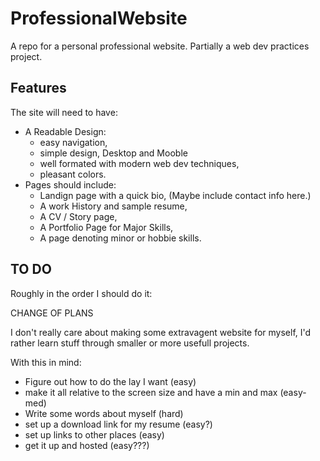 # ProfessionalWebsite

A repo for a personal professional website. Partially a web dev practices project.

## Features

The site will need to have:

- A Readable Design:
  - easy navigation,
  - simple design, Desktop and Mooble
  - well formated with modern web dev techniques,
  - pleasant colors.
- Pages should include:
  - Landign page with a quick bio, (Maybe include contact info here.)
  - A work History and sample resume,
  - A CV / Story page,
  - A Portfolio Page for Major Skills,
  - A page denoting minor or hobbie skills.

## TO DO

Roughly in the order I should do it:

CHANGE OF PLANS

I don't really care about making some extravagent website for myself, I'd rather learn stuff through smaller or more usefull projects.

With this in mind:

- Figure out how to do the lay I want (easy)
- make it all relative to the screen size and have a min and max (easy-med)
- Write some words about myself (hard)
- set up a download link for my resume (easy?)
- set up links to other places (easy)
- get it up and hosted (easy???)
